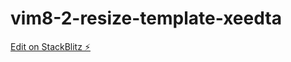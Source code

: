 # vim8-2-resize-template-xeedta

[Edit on StackBlitz ⚡️](https://stackblitz.com/edit/vim8-2-resize-template-xeedta)